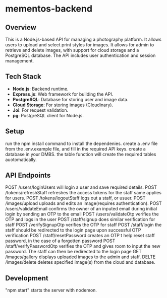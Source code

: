 # mementos-backend

## Overview
This is a Node.js-based API for managing a photography platform. It allows users to upload and select print styles for images. It allows for admin to retrieve and delete images, with support for cloud storage and a PostgreSQL database. The API includes user authentication and session management.

## Tech Stack
- **Node.js**: Backend runtime.
- **Express.js**: Web framework for building the API.
- **PostgreSQL**: Database for storing user and image data.
- **Cloud Storage**: For storing images (Cloudinary).
- **Joi**: For request validation.
- **pg**: PostgreSQL client for Node.js.

## Setup
run the npm install command to install the dependenies.
create a .env file from the .env.example file, and fill in the required API keys.
create a database in your DMBS. the table function will create the required tables auotomatically.

## API Endpoints
POST /users/loginUsers will login a user and save required details.
POST /tokens/refreshStaff refreshes the access tokens for the staff same applies for users.
POST /tokens/logoutStaff logs out a staff, or usuer.
POST /images/upload uploads and edits an image(requires authentication).
POST /users/validateEmail confirms the owner of an inputed email during initial login by sending an OTP to the email
POST /users/validateOtp verifies the OTP and logs in the user
POST /staff/signup does similar verification for staff
POST /verifySignupOtp verifies the OTP for staff
POST /staff/login the staff should be redirected to the login page upon successful OTP verification
POST /staff/resetPassword creates an OTP t help reset staff password, in the case of a forgotten password
POST /staff/verifyPasswordOtp verifies the OTP and gives room to input the new password. The staff can then be redirected to the login page
GET /images/gallery displays uploaded images to the admin and staff.
DELTE /images/delete deletes specified image(s) from the cloud and database.

## Development
"npm start" starts the server with nodemon.